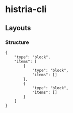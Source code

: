 # histria-cli

## Layouts

### Structure
```
{
    "type": "block",
    "items": [
        {
            "type": "block",
            "items": []
        },
        {
            "type": "block",
            "items": []
        }
    ]
}
```

